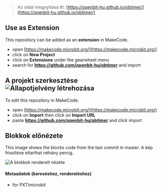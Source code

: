 

> Az oldal megnyitása itt: [https://openbit-hu.github.io/obtimer/](https://openbit-hu.github.io/obtimer/)

## Use as Extension

This repository can be added as an **extension** in MakeCode.

* open [https://makecode.microbit.org/](https://makecode.microbit.org/)
* click on **New Project**
* click on **Extensions** under the gearwheel menu
* search for **https://github.com/openbit-hu/obtimer** and import

## A projekt szerkesztése ![Állapotjelvény létrehozása](https://github.com/openbit-hu/obtimer/workflows/MakeCode/badge.svg)

To edit this repository in MakeCode.

* open [https://makecode.microbit.org/](https://makecode.microbit.org/)
* click on **Import** then click on **Import URL**
* paste **https://github.com/openbit-hu/obtimer** and click import

## Blokkok előnézete

This image shows the blocks code from the last commit in master.
A kép frissítése eltarthat néhány percig.

![A blokkok renderelt nézete](https://github.com/openbit-hu/obtimer/raw/master/.github/makecode/blocks.png)

#### Metaadatok (kereséshez, rendereléshez)

* for PXT/microbit
<script src="https://makecode.com/gh-pages-embed.js"></script><script>makeCodeRender("{{ site.makecode.home_url }}", "{{ site.github.owner_name }}/{{ site.github.repository_name }}");</script>
